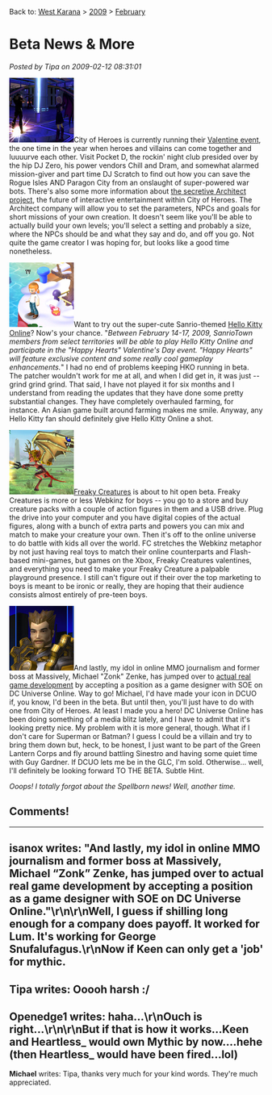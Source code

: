 Back to: [West Karana](/posts/westkarana.md) > [2009](/posts/2009/westkarana.md) > [February](./westkarana.md)
# Beta News & More

*Posted by Tipa on 2009-02-12 08:31:01*

![](../../../uploads/2009/02/cityofheroes-2009-02-12-07-29-18-01.jpg "cityofheroes-2009-02-12-07-29-18-01")City of Heroes is currently running their [Valentine event](http://www.cityofheroes.com/news/news_archive/spring_fling_into_valentines_d.html), the one time in the year when heroes and villains can come together and luuuurve each other. Visit Pocket D, the rockin' night club presided over by the hip DJ Zero, his power vendors Chill and Dram, and somewhat alarmed mission-giver and part time DJ Scratch to find out how you can save the Rogue Isles AND Paragon City from an onslaught of super-powered war bots. There's also some more information about [the secretive Architect project](http://www.cityofheroes.com/news/paragon_journals/mission_architect.html), the future of interactive entertainment within City of Heroes. The Architect company will allow you to set the parameters, NPCs and goals for short missions of your own creation. It doesn't seem like you'll be able to actually build your own levels; you'll select a setting and probably a size, where the NPCs should be and what they say and do, and off you go. Not quite the game creator I was hoping for, but looks like a good time nonetheless.

![](../../../uploads/2009/02/untitled-2.jpg "untitled-2")Want to try out the super-cute Sanrio-themed [Hello Kitty Online](http://www.hellokittyonline.com/)? Now's your chance. "*Between February 14-17, 2009, SanrioTown members from select territories will be able to play Hello Kitty Online and participate in the "Happy Hearts" Valentine's Day event. "Happy Hearts" will feature exclusive content and some really cool gameplay enhancements.*" I had no end of problems keeping HKO running in beta. The patcher wouldn't work for me at all, and when I did get in, it was just -- grind grind grind. That said, I have not played it for six months and I understand from reading the updates that they have done some pretty substantial changes. They have completely overhauled farming, for instance. An Asian game built around farming makes me smile. Anyway, any Hello Kitty fan should definitely give Hello Kitty Online a shot.

![](../../../uploads/2009/02/untitled-1.jpg "untitled-1")[Freaky Creatures](http://www.myfreakycreatures.com/) is about to hit open beta. Freaky Creatures is more or less Webkinz for boys -- you go to a store and buy creature packs with a couple of action figures in them and a USB drive. Plug the drive into your computer and you have digital copies of the actual figures, along with a bunch of extra parts and powers you can mix and match to make your creature your own. Then it's off to the online universe to do battle with kids all over the world. FC stretches the Webkinz metaphor by not just having real toys to match their online counterparts and Flash-based mini-games, but games on the Xbox, Freaky Creatures valentines, and everything you need to make your Freaky Creature a palpable playground presence. I still can't figure out if their over the top marketing to boys is meant to be ironic or really, they are hoping that their audience consists almost entirely of pre-teen boys.

![](../../../uploads/2009/02/cityofheroes-2009-02-12-07-57-55-63.jpg "cityofheroes-2009-02-12-07-57-55-63")And lastly, my idol in online MMO journalism and former boss at Massively, Michael "Zonk" Zenke, has jumped over to [actual real game development](http://www.mmognation.com/2009/02/11/im-stepping-away-from-massively-and-games-journalism/) by accepting a position as a game designer with SOE on DC Universe Online. Way to go! Michael, I'd have made your icon in DCUO if, you know, I'd been in the beta. But until then, you'll just have to do with one from City of Heroes. At least I made you a hero! DC Universe Online has been doing something of a media blitz lately, and I have to admit that it's looking pretty nice. My problem with it is more general, though. What if I don't care for Superman or Batman? I guess I could be a villain and try to bring them down but, heck, to be honest, I just want to be part of the Green Lantern Corps and fly around battling Sinestro and having some quiet time with Guy Gardner. If DCUO lets me be in the GLC, I'm sold. Otherwise... well, I'll definitely be looking forward TO THE BETA. Subtle Hint.

*Ooops! I totally forgot about the Spellborn news! Well, another time.*

## Comments!
---
**isanox** writes: "And lastly, my idol in online MMO journalism and former boss at Massively, Michael “Zonk” Zenke, has jumped over to actual real game development by accepting a position as a game designer with SOE on DC Universe Online."\r\n\r\nWell, I guess if shilling long enough for a company does payoff. It worked for Lum. It's working for George Snufalufagus.\r\nNow if Keen can only get a 'job' for mythic.
---
**Tipa** writes: Ooooh harsh :/
---
**Openedge1** writes: haha...\r\nOuch is right...\r\n\r\nBut if that is how it works...Keen and Heartless_ would own Mythic by now....hehe (then Heartless_ would have been fired...lol)
---
**Michael** writes: Tipa, thanks very much for your kind words. They're much appreciated.
